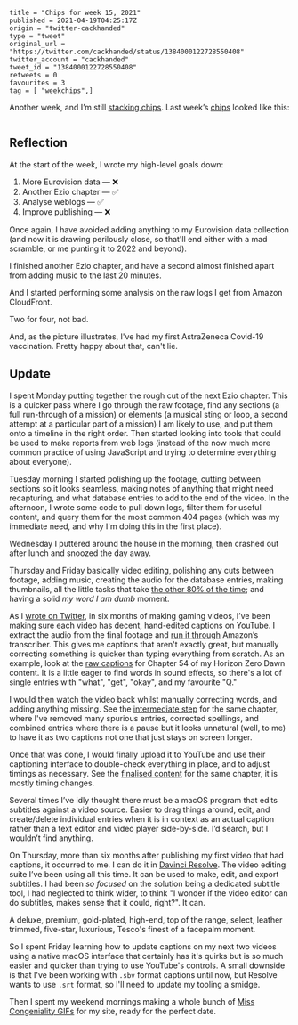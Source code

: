 ```
title = "Chips for week 15, 2021"
published = 2021-04-19T04:25:17Z
origin = "twitter-cackhanded"
type = "tweet"
original_url = "https://twitter.com/cackhanded/status/1384000122728550408"
twitter_account = "cackhanded"
tweet_id = "1384000122728550408"
retweets = 0
favourites = 3
tag = [ "weekchips",]
```

Another week, and I’m still [stacking chips][chips]. Last week’s
[chips][markers] looked like this:

[chips]: /2020/06/19/my-week-in-poker-chips
[markers]: /2020/08/22/my-weekchips-markers

<p class='image'><img src='http://mnf.m17s.net/2021/04/19/EzT0xCXUYAIrl8W.jpg' alt=''></p>

## Reflection

At the start of the week, I wrote my high-level goals down:

1. More Eurovision data — ❌
1. Another Ezio chapter — ✅
1. Analyse weblogs — ✅
1. Improve publishing — ❌

Once again, I have avoided adding anything to my Eurovision data collection
(and now it is drawing perilously close, so that'll end either with a mad
scramble, or me punting it to 2022 and beyond).

I finished another Ezio chapter, and have a second almost finished apart from
adding music to the last 20 minutes.

And I started performing some analysis on the raw logs I get from Amazon
CloudFront.

Two for four, not bad.

And, as the picture illustrates, I've had my first AstraZeneca Covid-19
vaccination. Pretty happy about that, can't lie.

## Update

I spent Monday putting together the rough cut of the next Ezio chapter. This
is a quicker pass where I go through the raw footage, find any sections (a
full run-through of a mission) or elements (a musical sting or loop, a second
attempt at a particular part of a mission) I am likely to use, and put them
onto a timeline in the right order. Then started looking into tools that
could be used to make reports from web logs (instead of the now much more
common practice of using JavaScript and trying to determine everything about
everyone).

Tuesday morning I started polishing up the footage, cutting between sections
so it looks seamless, making notes of anything that might need recapturing,
and what database entries to add to the end of the video. In the afternoon, I
wrote some code to pull down logs, filter them for useful content, and query
them for the most common 404 pages (which was my immediate need, and why I'm
doing this in the first place).

Wednesday I puttered around the house in the morning, then crashed out after
lunch and snoozed the day away.

Thursday and Friday basically video editing, polishing any cuts between
footage, adding music, creating the audio for the database entries, making
thumbnails, all the little tasks that take [the other 80% of the time][pp];
and having a solid *my word I am dumb* moment.

As I [wrote on Twitter][dumb], in six months of making gaming videos, I’ve
been making sure each video has decent, hand-edited captions on YouTube. I
extract the audio from the final footage and [run it through][cap] Amazon’s
transcriber. This gives me captions that aren't exactly great, but manually
correcting something is quicker than typing everything from scratch. As an
example, look at the [raw captions][raw] for Chapter 54 of my Horizon Zero
Dawn content. It is a little eager to find words in sound effects, so there's
a lot of single entries with "what", "get", "okay", and my favourite "Q."

I would then watch the video back whilst manually correcting words, and adding
anything missing. See the [intermediate step][prep] for the same chapter,
where I've removed many spurious entries, corrected spellings, and combined
entries where there is a pause but it looks unnatural (well, to me) to have it
as two captions not one that just stays on screen longer.

Once that was done, I would finally upload it to YouTube and use their
captioning interface to double-check everything in place, and to adjust 
timings as necessary. See the [finalised content][cooked] for the same
chapter, it is mostly timing changes.

Several times I’ve idly thought there must be a macOS program that edits
subtitles against a video source. Easier to drag things around, edit, and
create/delete individual entries when it is in context as an actual caption
rather than a text editor and video player side-by-side. I’d search, but I
wouldn’t find anything.

On Thursday, more than six months after publishing my first video that had
captions, it occurred to me. I can do it in [Davinci Resolve][dvr]. The video
editing suite I’ve been using all this time. It can be used to make, edit, and
export subtitles. I had been *so focused* on the solution being a dedicated
subtitle tool, I had neglected to think wider, to think "I wonder if the video
editor can do subtitles, makes sense that it could, right?". It can.

A deluxe, premium, gold-plated, high-end, top of the range, select, leather
trimmed, five-star, luxurious, Tesco's finest of a facepalm moment.

So I spent Friday learning how to update captions on my next two videos using
a native macOS interface that certainly has it's quirks but is so much easier
and quicker than trying to use YouTube's controls. A small downside is that
I've been working with `.sbv` format captions until now, but Resolve wants to
use `.srt` format, so I'll need to update my tooling a smidge.

Then I spent my weekend mornings making a whole bunch of [Miss Congeniality
GIFs][mc] for my site, ready for the perfect date.


[pp]: https://en.wikipedia.org/wiki/Pareto_principle
[dumb]: https://twitter.com/cackhanded/status/1382729678256013313
[cap]: https://github.com/norm/game_shows_support/blob/main/bin/captions
[raw]: https://github.com/norm/game_shows_support/commit/755bdabdb0562c6b2f607e959ef6f6a4179c6085
[prep]: https://github.com/norm/game_shows_support/commit/0f3acb6dfa6918cce27f7c0c7c7883c9d3d77c45
[cooked]: https://github.com/norm/game_shows_support/commit/e4a0ac3e547210c15f9817dee47de5323c52f417
[dvr]: https://www.blackmagicdesign.com/products/davinciresolve/
[mc]: https://github.com/norm/gifs.cackhanded.net/commit/4c9998b4bf4b2a650fae4f7a10b3fdfa9d334e8c
